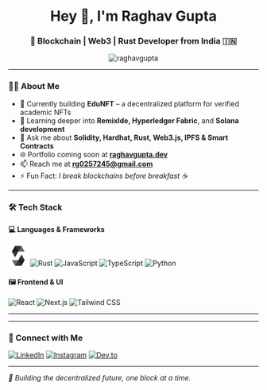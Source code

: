 <h1 align="center">Hey 👋, I'm Raghav Gupta</h1>
<h3 align="center">🚀 Blockchain | Web3 | Rust Developer from India 🇮🇳</h3>

<p align="center">
  <img src="https://komarev.com/ghpvc/?username=raghavgupta&label=Profile%20views&color=0e75b6&style=flat" alt="raghavgupta" />
</p>

---

### 🧑‍💻 About Me

- 🔭 Currently building **EduNFT** – a decentralized platform for verified academic NFTs  
- 🌱 Learning deeper into **RemixIde, Hyperledger Fabric**, and **Solana development**
- 💬 Ask me about **Solidity, Hardhat, Rust, Web3.js, IPFS & Smart Contracts**
- 🌐 Portfolio coming soon at **[raghavgupta.dev](#)**
- 📫 Reach me at **rg0257245@gmail.com**
- ⚡ Fun Fact: *I break blockchains before breakfast ☕*

---

### 🛠️ Tech Stack

#### 💻 Languages & Frameworks
<p align="left">
  <img src="https://raw.githubusercontent.com/devicons/devicon/master/icons/solidity/solidity-original.svg" alt="Solidity" width="40" height="40"/>
  <img src="https://www.rust-lang.org/logos/rust-logo-512x512.png" alt="Rust" width="40" height="40"/>
  <img src="https://cdn.jsdelivr.net/gh/devicons/devicon/icons/javascript/javascript-original.svg" alt="JavaScript" width="40" height="40"/>
  <img src="https://cdn.jsdelivr.net/gh/devicons/devicon/icons/typescript/typescript-original.svg" alt="TypeScript" width="40" height="40"/>
  <img src="https://cdn.jsdelivr.net/gh/devicons/devicon/icons/python/python-original.svg" alt="Python" width="40" height="40"/>
</p>


#### 🖼️ Frontend & UI
<p align="left">
  <img src="https://cdn.jsdelivr.net/gh/devicons/devicon/icons/react/react-original-wordmark.svg" alt="React" width="40" height="40"/>
  <img src="https://cdn.worldvectorlogo.com/logos/nextjs-3.svg" alt="Next.js" width="40" height="40"/>
  <img src="https://www.vectorlogo.zone/logos/tailwindcss/tailwindcss-icon.svg" alt="Tailwind CSS" width="40" height="40"/>
</p>



---


---

### 🔗 Connect with Me

<p align="left">
 
  <a href="www.linkedin.com/in/raghav-gupta-381690284" target="blank"><img src="https://cdn.jsdelivr.net/npm/simple-icons@3.0.1/icons/linkedin.svg" alt="LinkedIn" width="30" height="30"/></a>
  <a href="https://instagram.com/raghavgupta_03" target="blank"><img src="https://cdn.jsdelivr.net/npm/simple-icons@3.0.1/icons/instagram.svg" alt="Instagram" width="30" height="30"/></a>
  <a href="https://dev.to/raghavgupta" target="blank"><img src="https://cdn.jsdelivr.net/npm/simple-icons@3.0.1/icons/dev-dot-to.svg" alt="Dev.to" width="30" height="30"/></a>
</p>

---

_🚀 Building the decentralized future, one block at a time._


